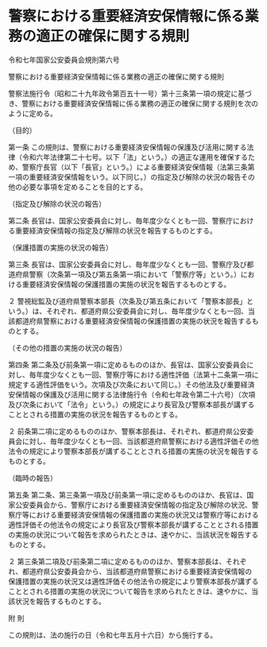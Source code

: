 # 警察における重要経済安保情報に係る業務の適正の確保に関する規則

令和七年国家公安委員会規則第六号

警察における重要経済安保情報に係る業務の適正の確保に関する規則

警察法施行令（昭和二十九年政令第百五十一号）第十三条第一項の規定に基づき、警察における重要経済安保情報に係る業務の適正の確保に関する規則を次のように定める。

（目的）

第一条 この規則は、警察における重要経済安保情報の保護及び活用に関する法律（令和六年法律第二十七号。以下「法」という。）の適正な運用を確保するため、警察庁長官（以下「長官」という。）による重要経済安保情報（法第三条第一項の重要経済安保情報をいう。以下同じ。）の指定及び解除の状況の報告その他の必要な事項を定めることを目的とする。

（指定及び解除の状況の報告）

第二条 長官は、国家公安委員会に対し、毎年度少なくとも一回、警察庁における重要経済安保情報の指定及び解除の状況を報告するものとする。

（保護措置の実施の状況の報告）

第三条 長官は、国家公安委員会に対し、毎年度少なくとも一回、警察庁及び都道府県警察（次条第一項及び第五条第一項において「警察庁等」という。）における重要経済安保情報の保護措置の実施の状況を報告するものとする。

２ 警視総監及び道府県警察本部長（次条及び第五条において「警察本部長」という。）は、それぞれ、都道府県公安委員会に対し、毎年度少なくとも一回、当該都道府県警察における重要経済安保情報の保護措置の実施の状況を報告するものとする。

（その他の措置の実施の状況の報告）

第四条 第二条及び前条第一項に定めるもののほか、長官は、国家公安委員会に対し、毎年度少なくとも一回、警察庁等における適性評価（法第十二条第一項に規定する適性評価をいう。次項及び次条において同じ。）その他法及び重要経済安保情報の保護及び活用に関する法律施行令（令和七年政令第二十六号）（次項及び次条において「法令」という。）の規定により長官及び警察本部長が講ずることとされる措置の実施の状況を報告するものとする。

２ 前条第二項に定めるもののほか、警察本部長は、それぞれ、都道府県公安委員会に対し、毎年度少なくとも一回、当該都道府県警察における適性評価その他法令の規定により警察本部長が講ずることとされる措置の実施の状況を報告するものとする。

（臨時の報告）

第五条 第二条、第三条第一項及び前条第一項に定めるもののほか、長官は、国家公安委員会から、警察庁における重要経済安保情報の指定及び解除の状況、警察庁等における重要経済安保情報の保護措置の実施の状況又は警察庁等における適性評価その他法令の規定により長官及び警察本部長が講ずることとされる措置の実施の状況について報告を求められたときは、速やかに、当該状況を報告するものとする。

２ 第三条第二項及び前条第二項に定めるもののほか、警察本部長は、それぞれ、都道府県公安委員会から、当該都道府県警察における重要経済安保情報の保護措置の実施の状況又は適性評価その他法令の規定により警察本部長が講ずることとされる措置の実施の状況について報告を求められたときは、速やかに、当該状況を報告するものとする。

附 則

この規則は、法の施行の日（令和七年五月十六日）から施行する。

